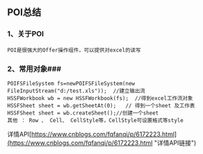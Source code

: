 ## POI总结 ##
### 1、关于POI ###
	POI是很强大的Offer操作组件，可以提供对excel的读写	
### 2、常用对象###
	POIFSFileSystem fs=newPOIFSFileSystem(new FileInputStream("d:/test.xls"));  //建立输出流
	HSSFWorkbook wb = new HSSFWorkbook(fs);  //得到excel工作流对象
	HSSFSheet sheet = wb.getSheetAt(0);   // 得到一个sheet 及工作表
	HSSFSheet sheet = wb.createSheet();//创建一个sheet
 	其他 ： Row 、 Cell、 CellStyle等，CellStyle可设置格式等style
详情API[https://www.cnblogs.com/fqfanqi/p/6172223.html](https://www.cnblogs.com/fqfanqi/p/6172223.html "详情API链接")
###  ###